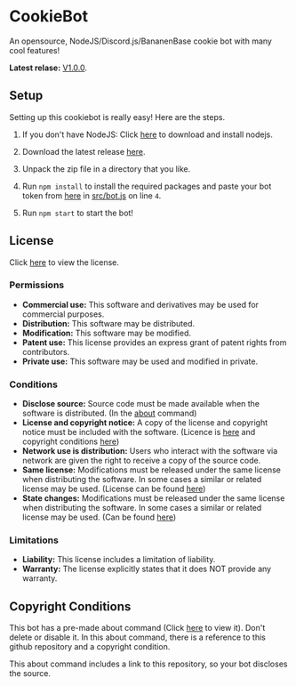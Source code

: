 # CookieBot
An opensource, NodeJS/Discord.js/BananenBase cookie bot with many cool features!

**Latest relase:** [V1.0.0](https://github.com/Paultje52/CookieBot/releases/tag/V1.0.0).

## Setup
Setting up this cookiebot is really easy! Here are the steps.

1. If you don't have NodeJS: Click [here](https://nodejs.org/) to download and install nodejs.

2. Download the latest release [here](https://github.com/Paultje52/CookieBot/archive/V1.0.0.zip).

3. Unpack the zip file in a directory that you like.

4. Run `npm install` to install the required packages and paste your bot token from [here](https://discordapp.com/developers) in [src/bot.js](/src/bot.js) on line `4`.

5. Run `npm start` to start the bot!

## License
Click [here](/LICENSE) to view the license.

### Permissions
- **Commercial use:** This software and derivatives may be used for commercial purposes.
- **Distribution:** This software may be distributed.
- **Modification:** This software may be modified.
- **Patent use:** This license provides an express grant of patent rights from contributors.
- **Private use:** This software may be used and modified in private.

### Conditions
- **Disclose source:** Source code must be made available when the software is distributed. (In the [about](/src/commands/main/about.js) command)
- **License and copyright notice:** A copy of the license and copyright notice must be included with the software. (Licence is [here](/LICENSE) and copyright conditions [here](#copyright-conditions))
- **Network use is distribution:** Users who interact with the software via network are given the right to receive a copy of the source code.
- **Same license:** Modifications must be released under the same license when distributing the software. In some cases a similar or related license may be used. (License can be found [here](/LICENSE))
- **State changes:** Modifications must be released under the same license when distributing the software. In some cases a similar or related license may be used. (Can be found [here](/CHANGES.md))

### Limitations
- **Liability:** This license includes a limitation of liability.
- **Warranty:** The license explicitly states that it does NOT provide any warranty.

## Copyright Conditions
This bot has a pre-made about command (Click [here](/src/commands/main/about.js) to view it). Don't delete or disable it. In this about command, there is a reference to this github repository and a copyright condition.

This about command includes a link to this repository, so your bot discloses the source.
